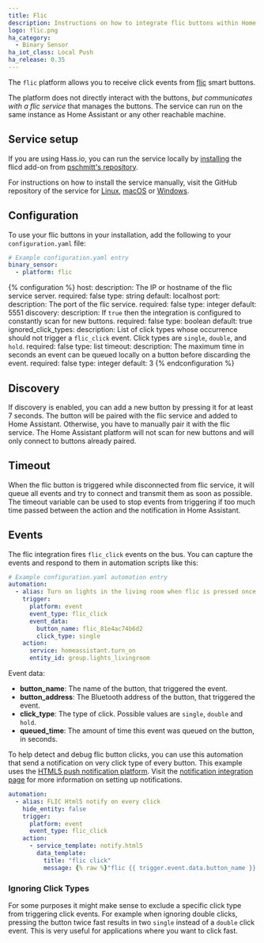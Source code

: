 ```yaml
---
title: Flic
description: Instructions on how to integrate flic buttons within Home Assistant.
logo: flic.png
ha_category:
  - Binary Sensor
ha_iot_class: Local Push
ha_release: 0.35
---
```


The `flic` platform allows you to receive click events from [flic](https://flic.io) smart buttons.

The platform does not directly interact with the buttons, *but communicates with a flic service* that manages the buttons. The service can run on the same instance as Home Assistant or any other reachable machine.

## Service setup

If you are using Hass.io, you can run the service locally by [installing](/hassio/installing_third_party_addons/) the flicd add-on from [pschmitt's repository](https://github.com/pschmitt/hassio-addons).

For instructions on how to install the service manually, visit the GitHub repository of the service for [Linux](https://github.com/50ButtonsEach/fliclib-linux-hci), [macOS](https://github.com/50ButtonsEach/flic-service-osx) or [Windows](https://github.com/50ButtonsEach/fliclib-windows).

## Configuration

To use your flic buttons in your installation, add the following to your `configuration.yaml` file:

```yaml
# Example configuration.yaml entry
binary_sensor:
  - platform: flic
```

{% configuration %}
host:
  description: The IP or hostname of the flic service server.
  required: false
  type: string
  default: localhost
port:
  description: The port of the flic service.
  required: false
  type: integer
  default: 5551
discovery:
  description: If `true` then the integration is configured to constantly scan for new buttons.
  required: false
  type: boolean
  default: true
ignored_click_types:
  description: List of click types whose occurrence should not trigger a `flic_click` event. Click types are `single`, `double`, and `hold`.
  required: false
  type: list
timeout:
  description: The maximum time in seconds an event can be queued locally on a button before discarding the event.
  required: false
  type: integer
  default: 3
{% endconfiguration %}

## Discovery

If discovery is enabled, you can add a new button by pressing it for at least 7 seconds. The button will be paired with the flic service and added to Home Assistant. Otherwise, you have to manually pair it with the flic service. The Home Assistant platform will not scan for new buttons and will only connect to buttons already paired.

## Timeout

When the flic button is triggered while disconnected from flic service, it will queue all events and try to connect and transmit them as soon as possible. The timeout variable can be used to stop events from triggering if too much time passed between the action and the notification in Home Assistant.

## Events

The flic integration fires `flic_click` events on the bus. You can capture the events and respond to them in automation scripts like this:

```yaml
# Example configuration.yaml automation entry
automation:
  - alias: Turn on lights in the living room when flic is pressed once
    trigger:
      platform: event
      event_type: flic_click
      event_data:
        button_name: flic_81e4ac74b6d2
        click_type: single
    action:
      service: homeassistant.turn_on
      entity_id: group.lights_livingroom
```

Event data:

- **button_name**: The name of the button, that triggered the event.
- **button_address**: The Bluetooth address of the button, that triggered the event.
- **click_type**: The type of click. Possible values are `single`, `double` and `hold`.
- **queued_time**: The amount of time this event was queued on the button, in seconds.

To help detect and debug flic button clicks, you can use this automation that send a notification on very click type of every button. This example uses the [HTML5 push notification platform](/integrations/html5). Visit the [notification integration page](/integrations/notify/) for more information on setting up notifications.

```yaml
automation:
  - alias: FLIC Html5 notify on every click
    hide_entity: false
    trigger:
      platform: event
      event_type: flic_click
    action:
      - service_template: notify.html5
        data_template:
          title: "flic click"
          message: {% raw %}"flic {{ trigger.event.data.button_name }} was {{ trigger.event.data.click_type }} clicked"{% endraw %}
```

### Ignoring Click Types

For some purposes it might make sense to exclude a specific click type from triggering click events. For example when ignoring double clicks, pressing the button twice fast results in two `single` instead of a `double` click event. This is very useful for applications where you want to click fast.
